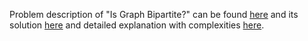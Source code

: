 Problem description of "Is Graph Bipartite?" can be found [here](https://leetcode.com/problems/is-graph-bipartite/) and its solution [here](https://github.com/aurimas13/LeetCode-HackerRank-MAANG/blob/main/LeetCode/Java%20Solutions/Is%20Graph%20Bipartite%3F/graph.java) and detailed explanation with complexities [here](https://leetcode.com/problems/is-graph-bipartite/solutions/3540875/java-solution-well-explained/). 
